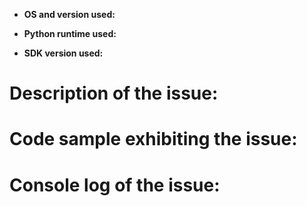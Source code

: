 <!--
Hi there! thank you for discovering and submitting an issue!
Please use the template below to describe your issue.

ImportError problems: please see the README file at the root of the repository before creating a new issue.
-->


- **OS and version used:** <VERSION> <!-- Windows 10, Ubuntu 15.04... -->

- **Python runtime used:** <VERSION> <!-- Please include runtime and version -->

- **SDK version used:** <VERSION> <!-- Please include the SDK version -->


# Description of the issue:
<!-- please be as detailed as possible: which feature has a problem, how often does it fail,  -->

# Code sample exhibiting the issue:
<!-- Please remove any connection string information! -->

# Console log of the issue:
<!-- Consider setting the DEBUG environment variable to '*'. This will produce a much more verbose output that will help debugging -->
<!-- Don't forget to remove any connection string information! -->

<!--
# Need Support?
* Have a feature request for SDKs? Please post it on [User Voice](https://feedback.azure.com/forums/321918-azure-iot) to help us prioritize.
* Have a technical question? Ask on [Stack Overflow](https://stackoverflow.com/questions/tagged/azure-iot-hub) with tag "azure-iot-hub".
* Need Support? Every customer with an active Azure subscription has access to [support](https://docs.microsoft.com/en-us/azure/azure-supportability/how-to-create-azure-support-request) with guaranteed response time.  Consider submitting a ticket and get assistance from Microsoft support team
* Found a bug? Please help us fix it by thoroughly documenting it and filing an issue on GitHub ([C](https://github.com/Azure/azure-iot-sdk-c), [Java](https://github.com/Azure/azure-iot-sdk-java), [.NET](https://github.com/Azure/azure-iot-sdk-csharp), [Node.js](https://github.com/Azure/azure-iot-sdk-node), [Python](https://github.com/Azure/azure-iot-sdk-python)).
-->